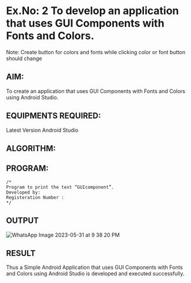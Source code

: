 # Ex.No: 2 To develop an application that uses GUI Components with Fonts and Colors. 
Note: Create button for colors and fonts while clicking color or font button should change 


## AIM:

To create an application that uses GUI Components with Fonts and Colors using Android Studio.

## EQUIPMENTS REQUIRED:

Latest Version Android Studio

## ALGORITHM:


## PROGRAM:
```
/*
Program to print the text “GUIcomponent”.
Developed by:
Registeration Number :
*/
```

## OUTPUT

![WhatsApp Image 2023-05-31 at 9 38 20 PM](https://github.com/suryacse05/Mobile-Application-Development/assets/118673240/daf8f498-9571-48f2-87d3-6b5803d98cb5)



## RESULT
Thus a Simple Android Application that uses GUI Components with Fonts and Colors using Android Studio is developed and executed successfully.


